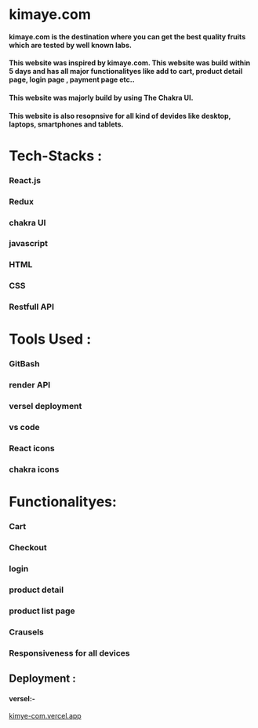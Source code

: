 # kimaye.com
#### kimaye.com is the destination where you can get the best quality fruits which are tested by well known labs. 
#### This website was inspired by kimaye.com. This website was build within 5 days and has all major functionalityes like add to cart, product detail page, login page , payment page etc..
#### This website was majorly build by using The Chakra UI.
#### This website is also resopnsive for all kind of devides like desktop, laptops, smartphones and tablets.



# Tech-Stacks :

### React.js
### Redux
### chakra UI
### javascript
### HTML
### CSS
### Restfull API

# Tools Used :

### GitBash
### render API
### versel deployment
### vs code
### React icons
### chakra icons

# Functionalityes:
### Cart
### Checkout
### login
### product detail
### product list page
### Crausels
### Responsiveness for all devices

## Deployment : 
#### versel:- 

<a href="https://fabulous-queijadas-f98643.netlify.app/">kimye-com.vercel.app<a/>




